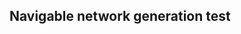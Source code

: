 ## Navigable network generation test

<html lang="en">
<head>
    <style>
 
    /* Set display to none for image*/
    #image {
        display: none;
    }
    </style>
</head>
<body>
    <div>
        <h1>GeeksforGeeks</h1>
        <h3>Click on the button to see image</h3>
        <img id="image" src=
            "https://media.geeksforgeeks.org/wp-content/uploads/20210915115837/gfg3.png"
                alt="GFG image" />
    </div>

    <button type="button"
        onclick="show()" id="btnID">
        Show Image
    </button>

    <script>
        function show() {

            /* Access image by id and change
            the display property to block*/
            document.getElementById('image')
                    .style.display = "block";

            document.getElementById('btnID')
                    .style.display = "none";
        }
    </script>
</body>
</html>

## Welcome to GitHub Pages

You can use the [editor on GitHub](https://github.com/Djixify/Speciality2022MapGraphs/edit/gh-pages/index.md) to maintain and preview the content for your website in Markdown files.

Whenever you commit to this repository, GitHub Pages will run [Jekyll](https://jekyllrb.com/) to rebuild the pages in your site, from the content in your Markdown files.

### Markdown

Markdown is a lightweight and easy-to-use syntax for styling your writing. It includes conventions for

```markdown
Syntax highlighted code block

# Header 1
## Header 2
### Header 3

- Bulleted
- List

1. Numbered
2. List

**Bold** and _Italic_ and `Code` text

[Link](url) and ![Image](src)
```

For more details see [Basic writing and formatting syntax](https://docs.github.com/en/github/writing-on-github/getting-started-with-writing-and-formatting-on-github/basic-writing-and-formatting-syntax).

### Jekyll Themes

Your Pages site will use the layout and styles from the Jekyll theme you have selected in your [repository settings](https://github.com/Djixify/Speciality2022MapGraphs/settings/pages). The name of this theme is saved in the Jekyll `_config.yml` configuration file.

### Support or Contact

Having trouble with Pages? Check out our [documentation](https://docs.github.com/categories/github-pages-basics/) or [contact support](https://support.github.com/contact) and we’ll help you sort it out.


